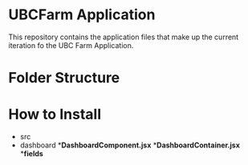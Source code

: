 # UBCFarm Application
This repository contains the application files that make up the current iteration fo the UBC Farm Application. 

# Folder Structure

# How to Install
* src
 * dashboard
    ***DashboardComponent.jsx**
    ***DashboardContainer.jsx**
  ***fields**


